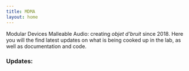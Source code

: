 ```yaml
---
title: MDMA
layout: home
---
```


Modular Devices Malleable Audio: creating _objet d'bruit_ since 2018. Here you will the find latest updates on what is being cooked up in the lab, as well as documentation and code. 

### Updates: